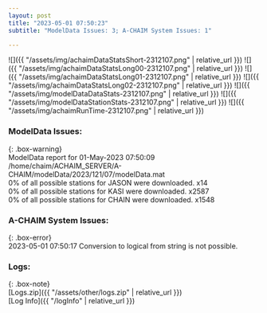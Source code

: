 ```yaml
---
layout: post
title: "2023-05-01 07:50:23"
subtitle: "ModelData Issues: 3; A-CHAIM System Issues: 1"

---
```


![]({{ "/assets/img/achaimDataStatsShort-2312107.png" | relative_url }})
![]({{ "/assets/img/achaimDataStatsLong00-2312107.png" | relative_url }})
![]({{ "/assets/img/achaimDataStatsLong01-2312107.png" | relative_url }})
![]({{ "/assets/img/achaimDataStatsLong02-2312107.png" | relative_url }})
![]({{ "/assets/img/modelDataDataStats-2312107.png" | relative_url }})
![]({{ "/assets/img/modelDataStationStats-2312107.png" | relative_url }})
![]({{ "/assets/img/achaimRunTime-2312107.png" | relative_url }})


### ModelData Issues:  
  
{: .box-warning}  
 ModelData report for 01-May-2023 07:50:09   
 /home/chaim/ACHAIM_SERVER/A-CHAIM/modelData/2023/121/07/modelData.mat   
 0% of all possible stations for JASON were downloaded. x14   
 0% of all possible stations for KASI were downloaded. x2587   
 0% of all possible stations for CHAIN were downloaded. x1548   
  
### A-CHAIM System Issues:  
  
{: .box-error}  
2023-05-01 07:50:17 Conversion to logical from string is not possible.  

### Logs:  
  
{: .box-note}  
[Logs.zip]({{ "/assets/other/logs.zip" | relative_url }})  
[Log Info]({{ "/logInfo" | relative_url }})  
